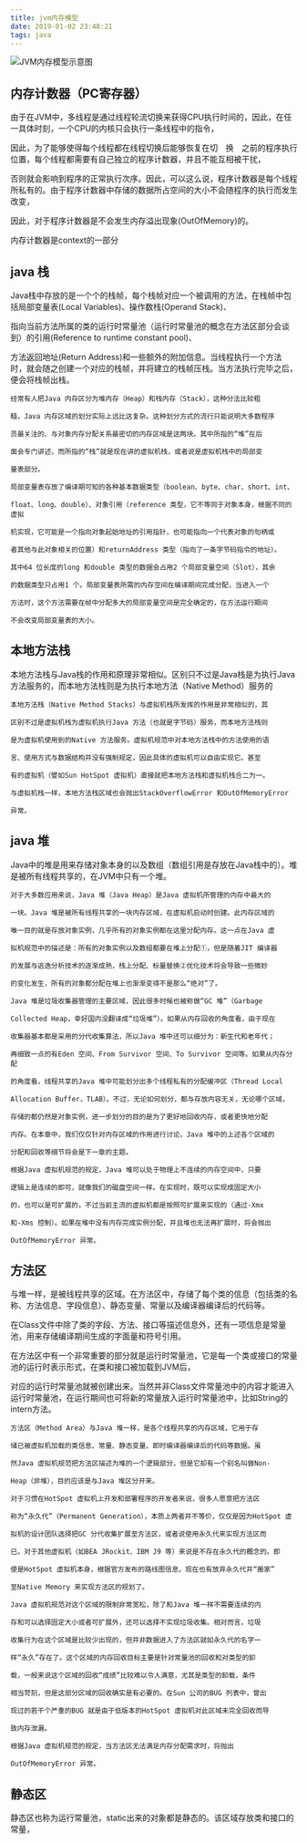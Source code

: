 ```yaml
---
title: jvm内存模型
date: 2019-01-02 23:48:21
tags: java
---
```


![JVM内存模型示意图](/images/android/jvm内存模型.jpg)

## 内存计数器（PC寄存器）

由于在JVM中，多线程是通过线程轮流切换来获得CPU执行时间的，因此，在任一具体时刻，一个CPU的内核只会执行一条线程中的指令，

因此，为了能够使得每个线程都在线程切换后能够恢复在切　换　之前的程序执行位置，每个线程都需要有自己独立的程序计数器，并且不能互相被干扰，

否则就会影响到程序的正常执行次序。因此，可以这么说，程序计数器是每个线程所私有的。由于程序计数器中存储的数据所占空间的大小不会随程序的执行而发生改变，

因此，对于程序计数器是不会发生内存溢出现象(OutOfMemory)的。

内存计数器是context的一部分

## java 栈

Java栈中存放的是一个个的栈帧，每个栈帧对应一个被调用的方法，在栈帧中包括局部变量表(Local Variables)、操作数栈(Operand Stack)、

指向当前方法所属的类的运行时常量池（运行时常量池的概念在方法区部分会谈到）的引用(Reference to runtime constant pool)、

方法返回地址(Return Address)和一些额外的附加信息。当线程执行一个方法时，就会随之创建一个对应的栈帧，并将建立的栈帧压栈。当方法执行完毕之后，便会将栈帧出栈。　

```
经常有人把Java 内存区分为堆内存（Heap）和栈内存（Stack），这种分法比较粗

糙，Java 内存区域的划分实际上远比这复杂。这种划分方式的流行只能说明大多数程序

员最关注的、与对象内存分配关系最密切的内存区域是这两块。其中所指的“堆”在后

面会专门讲述，而所指的“栈”就是现在讲的虚拟机栈，或者说是虚拟机栈中的局部变

量表部分。

局部变量表存放了编译期可知的各种基本数据类型（boolean、byte、char、short、int、

float、long、double）、对象引用（reference 类型，它不等同于对象本身，根据不同的虚拟

机实现，它可能是一个指向对象起始地址的引用指针，也可能指向一个代表对象的句柄或

者其他与此对象相关的位置）和returnAddress 类型（指向了一条字节码指令的地址）。

其中64 位长度的long 和double 类型的数据会占用2 个局部变量空间（Slot），其余

的数据类型只占用1 个。局部变量表所需的内存空间在编译期间完成分配，当进入一个

方法时，这个方法需要在帧中分配多大的局部变量空间是完全确定的，在方法运行期间

不会改变局部变量表的大小。
```

## 本地方法栈

本地方法栈与Java栈的作用和原理非常相似。区别只不过是Java栈是为执行Java方法服务的，而本地方法栈则是为执行本地方法（Native Method）服务的

```
本地方法栈（Native Method Stacks）与虚拟机栈所发挥的作用是非常相似的，其

区别不过是虚拟机栈为虚拟机执行Java 方法（也就是字节码）服务，而本地方法栈则

是为虚拟机使用到的Native 方法服务。虚拟机规范中对本地方法栈中的方法使用的语

言、使用方式与数据结构并没有强制规定，因此具体的虚拟机可以自由实现它。甚至

有的虚拟机（譬如Sun HotSpot 虚拟机）直接就把本地方法栈和虚拟机栈合二为一。

与虚拟机栈一样，本地方法栈区域也会抛出StackOverflowError 和OutOfMemoryError

异常。

```

## java 堆

Java中的堆是用来存储对象本身的以及数组（数组引用是存放在Java栈中的）。堆是被所有线程共享的，在JVM中只有一个堆。

```
对于大多数应用来说，Java 堆（Java Heap）是Java 虚拟机所管理的内存中最大的

一块。Java 堆是被所有线程共享的一块内存区域，在虚拟机启动时创建。此内存区域的

唯一目的就是存放对象实例，几乎所有的对象实例都在这里分配内存。这一点在Java 虚

拟机规范中的描述是：所有的对象实例以及数组都要在堆上分配①，但是随着JIT 编译器

的发展与逃逸分析技术的逐渐成熟，栈上分配、标量替换②优化技术将会导致一些微妙

的变化发生，所有的对象都分配在堆上也渐渐变得不是那么“绝对”了。

Java 堆是垃圾收集器管理的主要区域，因此很多时候也被称做“GC 堆”（Garbage

Collected Heap，幸好国内没翻译成“垃圾堆”）。如果从内存回收的角度看，由于现在

收集器基本都是采用的分代收集算法，所以Java 堆中还可以细分为：新生代和老年代；

再细致一点的有Eden 空间、From Survivor 空间、To Survivor 空间等。如果从内存分配

的角度看，线程共享的Java 堆中可能划分出多个线程私有的分配缓冲区（Thread Local

Allocation Buffer，TLAB）。不过，无论如何划分，都与存放内容无关，无论哪个区域，

存储的都仍然是对象实例，进一步划分的目的是为了更好地回收内存，或者更快地分配

内存。在本章中，我们仅仅针对内存区域的作用进行讨论，Java 堆中的上述各个区域的

分配和回收等细节将会是下一章的主题。

根据Java 虚拟机规范的规定，Java 堆可以处于物理上不连续的内存空间中，只要

逻辑上是连续的即可，就像我们的磁盘空间一样。在实现时，既可以实现成固定大小

的，也可以是可扩展的，不过当前主流的虚拟机都是按照可扩展来实现的（通过-Xmx

和-Xms 控制）。如果在堆中没有内存完成实例分配，并且堆也无法再扩展时，将会抛出

OutOfMemoryError 异常。
```

## 方法区

与堆一样，是被线程共享的区域。在方法区中，存储了每个类的信息（包括类的名称、方法信息、字段信息）、静态变量、常量以及编译器编译后的代码等。

在Class文件中除了类的字段、方法、接口等描述信息外，还有一项信息是常量池，用来存储编译期间生成的字面量和符号引用。

在方法区中有一个非常重要的部分就是运行时常量池，它是每一个类或接口的常量池的运行时表示形式，在类和接口被加载到JVM后，

对应的运行时常量池就被创建出来。当然并非Class文件常量池中的内容才能进入运行时常量池，在运行期间也可将新的常量放入运行时常量池中，比如String的intern方法。

```
方法区（Method Area）与Java 堆一样，是各个线程共享的内存区域，它用于存

储已被虚拟机加载的类信息、常量、静态变量、即时编译器编译后的代码等数据。虽

然Java 虚拟机规范把方法区描述为堆的一个逻辑部分，但是它却有一个别名叫做Non-

Heap（非堆），目的应该是与Java 堆区分开来。

对于习惯在HotSpot 虚拟机上开发和部署程序的开发者来说，很多人愿意把方法区

称为“永久代”（Permanent Generation），本质上两者并不等价，仅仅是因为HotSpot 虚

拟机的设计团队选择把GC 分代收集扩展至方法区，或者说使用永久代来实现方法区而

已。对于其他虚拟机（如BEA JRockit、IBM J9 等）来说是不存在永久代的概念的。即

使是HotSpot 虚拟机本身，根据官方发布的路线图信息，现在也有放弃永久代并“搬家”

至Native Memory 来实现方法区的规划了。

Java 虚拟机规范对这个区域的限制非常宽松，除了和Java 堆一样不需要连续的内

存和可以选择固定大小或者可扩展外，还可以选择不实现垃圾收集。相对而言，垃圾

收集行为在这个区域是比较少出现的，但并非数据进入了方法区就如永久代的名字一

样“永久”存在了。这个区域的内存回收目标主要是针对常量池的回收和对类型的卸

载，一般来说这个区域的回收“成绩”比较难以令人满意，尤其是类型的卸载，条件

相当苛刻，但是这部分区域的回收确实是有必要的。在Sun 公司的BUG 列表中，曾出

现过的若干个严重的BUG 就是由于低版本的HotSpot 虚拟机对此区域未完全回收而导

致内存泄漏。

根据Java 虚拟机规范的规定，当方法区无法满足内存分配需求时，将抛出

OutOfMemoryError 异常。
```

## 静态区

静态区也称为运行常量池，static出来的对象都是静态的。该区域存放类和接口的常量，














